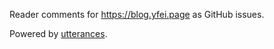 Reader comments for https://blog.yfei.page as GitHub issues.

Powered by [utterances](https://utteranc.es/).
